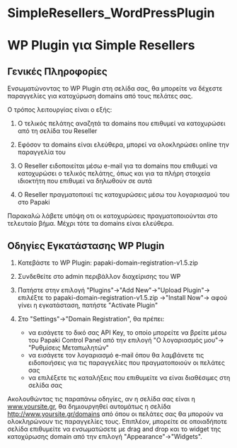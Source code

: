 # SimpleResellers_WordPressPlugin
 
WP Plugin για Simple Resellers
================================
Γενικές Πληροφορίες
--------------------

Ενσωματώνοντας το WP Plugin στη σελίδα σας, θα μπορείτε να δέχεστε παραγγελίες για κατοχύρωση domains από τους πελάτες σας.

Ο τρόπος λειτουργίας είναι ο εξής:

1) Ο τελικός πελάτης αναζητά τα domains που επιθυμεί να κατοχυρώσει από τη σελίδα του Reseller

2) Εφόσον τα domains είναι ελεύθερα, μπορεί να ολοκληρώσει online την παραγγελία του

3) Ο Reseller ειδοποιείται μέσω e-mail για τα domains που επιθυμεί να κατοχυρώσει ο τελικός πελάτης, όπως και για τα πλήρη στοιχεία ιδιοκτήτη που επιθυμεί να δηλωθούν σε αυτά

4) Ο Reseller πραγματοποιεί τις κατοχυρώσεις μέσω του λογαριασμού του στο Papaki


Παρακαλώ λάβετε υπόψη οτι οι κατοχυρώσεις πραγματοποιούνται στο τελευταίο βήμα. Μέχρι τότε τα domains είναι ελεύθερα.

Οδηγίες Εγκατάστασης WP Plugin
----------------------------

1) Κατεβάστε το WP Plugin: papaki-domain-registration-v1.5.zip

2) Συνδεθείτε στο admin περιβάλλον διαχείρισης του WP

3) Πατήστε στην επιλογή "Plugins"->"Add New"->"Upload Plugin"-> επιλέξτε το papaki-domain-registration-v1.5.zip ->"Install Now"-> αφού γίνει η εγκατάσταση, πατήστε "Activate Plugin"

4) Στο "Settings"->"Domain Registration", θα πρέπει:

	- να εισάγετε το δικό σας API Key, το οποίο μπορείτε να βρείτε μέσω του Papaki Control Panel από την επιλογή "Ο λογαριασμός μου"-> "Ρυθμίσεις Μεταπωλητών"
	- να εισάγετε τον λογαριασμό e-mail όπου θα λαμβάνετε τις ειδοποιήσεις για τις παραγγελίες που πραγματοποιούν οι πελάτες σας
	- να επιλέξετε τις καταλήξεις που επιθυμείτε να είναι διαθέσιμες στη σελίδα σας
	
Ακολουθώντας τις παραπάνω οδηγίες, αν η σελίδα σας είναι η www.yoursite.gr, θα δημιουργηθεί αυτομάτως η σελίδα http://www.yoursite.gr/domains από όπου οι πελάτες σας θα μπορούν να ολοκληρώνουν τις παραγγελίες τους.
Επιπλέον, μπορείτε σε οποιαδήποτε σελίδα επιθυμείτε να ενσωματώσετε με drag and drop και το widget της κατοχύρωσης domain από την επιλογή "Appearance"->"Widgets".
